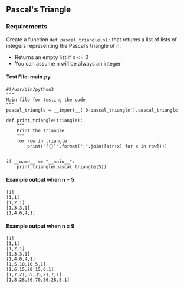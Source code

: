 ## Pascal's Triangle
### Requirements
Create a function ```def pascal_triangle(n):``` that returns a list of lists of integers representing the Pascal’s triangle of n:

- Returns an empty list if n <= 0
- You can assume n will be always an integer

#### Test File: main.py
```
#!/usr/bin/python3
"""
Main file for testing the code
"""
pascal_triangle = __import__('0-pascal_triangle').pascal_triangle

def print_triangle(triangle):
    """
    Print the triangle
    """
    for row in triangle:
        print("[{}]".format(",".join([str(x) for x in row])))


if __name__ == "__main__":
    print_triangle(pascal_triangle(5))
```
#### Example output when n = 5
```
[1]
[1,1]
[1,2,1]
[1,3,3,1]
[1,4,6,4,1]
```
#### Example output when n = 9
```
[1]
[1,1]
[1,2,1]
[1,3,3,1]
[1,4,6,4,1]
[1,5,10,10,5,1]
[1,6,15,20,15,6,1]
[1,7,21,35,35,21,7,1]
[1,8,28,56,70,56,28,8,1]
```
